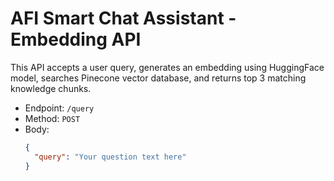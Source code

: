# AFI Smart Chat Assistant - Embedding API

This API accepts a user query, generates an embedding using HuggingFace model, searches Pinecone vector database, and returns top 3 matching knowledge chunks.

- Endpoint: `/query`
- Method: `POST`
- Body:
  ```json
  {
    "query": "Your question text here"
  }